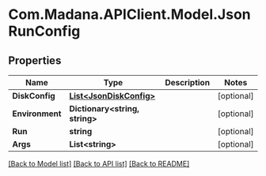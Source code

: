 
# Com.Madana.APIClient.Model.JsonRunConfig

## Properties

Name | Type | Description | Notes
------------ | ------------- | ------------- | -------------
**DiskConfig** | [**List&lt;JsonDiskConfig&gt;**](JsonDiskConfig.md) |  | [optional] 
**Environment** | **Dictionary&lt;string, string&gt;** |  | [optional] 
**Run** | **string** |  | [optional] 
**Args** | **List&lt;string&gt;** |  | [optional] 

[[Back to Model list]](../README.md#documentation-for-models)
[[Back to API list]](../README.md#documentation-for-api-endpoints)
[[Back to README]](../README.md)

